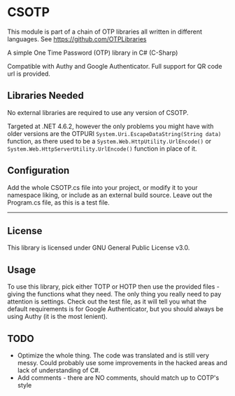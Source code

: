 # CSOTP

This module is part of a chain of OTP libraries all written in different languages. See https://github.com/OTPLibraries

A simple One Time Password (OTP) library in C# (C-Sharp)

Compatible with Authy and Google Authenticator. Full support for QR code url is provided.


## Libraries Needed

No external libraries are required to use any version of CSOTP.

Targeted at .NET 4.6.2, however the only problems you might have with older versions are the OTPURI `System.Uri.EscapeDataString(String data)` function, as there used to be a `System.Web.HttpUtility.UrlEncode()` or `System.Web.HttpServerUtility.UrlEncode()` function in place of it.


## Configuration

Add the whole CSOTP.cs file into your project, or modify it to your namespace liking, or include as an external build source. Leave out the Program.cs file, as this is a test file.



_____________

## License

This library is licensed under GNU General Public License v3.0.


## Usage

To use this library, pick either TOTP or HOTP then use the provided files - giving the functions what they need. The only thing you really need to pay attention is settings. Check out the test file, as it will tell you what the default requirements is for Google Authenticator, but you should always be using Authy (it is the most lenient).


## TODO

* Optimize the whole thing. The code was translated and is still very messy. Could probably use some improvements in the hacked areas and lack of understanding of C#.
* Add comments - there are NO comments, should match up to COTP's style
